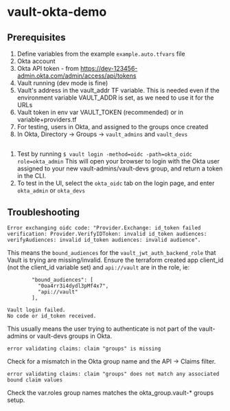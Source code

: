 # vault-okta-demo

## Prerequisites 

1. Define variables from the example `example.auto.tfvars` file
1. Okta account
1. Okta API token - from https://dev-123456-admin.okta.com/admin/access/api/tokens
1. Vault running (dev mode is fine)
  1. Vault's address in the vault_addr TF variable. This is needed even if the 
    environment variable VAULT_ADDR is set, as we need to use it for the URLs
  1. Vault token in env var VAULT_TOKEN (recommended) or in variable+providers.tf
1. For testing, users in Okta, and assigned to the groups once created
  1. In Okta, Directory -> Groups -> `vault_admins` and `vault_devs`


## 

1. Test by running `$ vault login -method=oidc -path=okta_oidc role=okta_admin`
  This will open your browser to login with the Okta user assigned to your new vault-admins/vault-devs group, 
  and return a token in the CLI. 
1. To test in the UI, select the `okta_oidc` tab on the login page, and enter `okta_admin` or `okta_devs`


## Troubleshooting

```
Error exchanging oidc code: "Provider.Exchange: id_token failed verification: Provider.VerifyIDToken: invalid id_token audiences: verifyAudiences: invalid id_token audiences: invalid audience".
```

This means the `bound_audiences` for the `vault_jwt_auth_backend_role` that Vault is trying are missing/invalid. 
Ensure the terraform created app client_id (not the client_id variable set) and `api://vault` are in the role, ie:

```
        "bound_audiences": [
          "0oa4rr3i4dydl3pMf4x7",
          "api://vault"
        ],
```

```
Vault login failed.
No code or id_token received.
```

This usually means the user trying to authenticate is not part of the vault-admins or vault-devs groups in Okta. 

```
error validating claims: claim "groups" is missing

```

Check for a mismatch in the Okta group name and the API -> Claims filter.


```
error validating claims: claim "groups" does not match any associated bound claim values

```

Check the var.roles group names matches the okta_group.vault-* groups setup. 